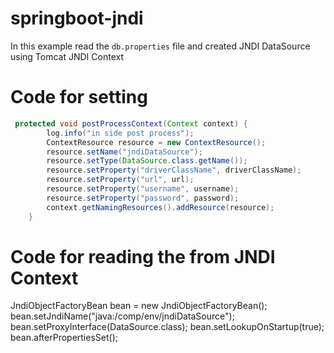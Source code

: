 # springboot-jndi
In this example read the `db.properties` file and created JNDI DataSource using Tomcat JNDI Context
# Code for setting
```java
 protected void postProcessContext(Context context) {
	 	log.info("in side post process");
        ContextResource resource = new ContextResource();
        resource.setName("jndiDataSource");
        resource.setType(DataSource.class.getName());
        resource.setProperty("driverClassName", driverClassName);
        resource.setProperty("url", url);
        resource.setProperty("username", username);
        resource.setProperty("password", password);
        context.getNamingResources().addResource(resource);
    }
```
# Code for reading the from JNDI Context
 JndiObjectFactoryBean bean = new JndiObjectFactoryBean(); 
 bean.setJndiName("java:/comp/env/jndiDataSource");
 bean.setProxyInterface(DataSource.class);
 bean.setLookupOnStartup(true);
 bean.afterPropertiesSet(); 
